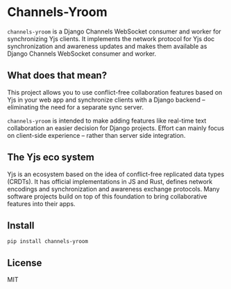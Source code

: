 # Channels-Yroom

`channels-yroom` is a Django Channels WebSocket consumer and worker for synchronizing Yjs clients. It implements the network protocol for Yjs doc synchronization and awareness updates and makes them available as Django Channels WebSocket consumer and worker.

## What does that mean?

This project allows you to use conflict-free collaboration features based on Yjs in your web app and synchronize clients with a Django backend – eliminating the need for a separate sync server.

`channels-yroom` is intended to make adding features like real-time text collaboration an easier decision for Django projects. Effort can mainly focus on client-side experience – rather than server side integration.

## The Yjs eco system

Yjs is an ecosystem based on the idea of conflict-free replicated data types (CRDTs). It has official implementations in JS and Rust, defines network encodings and synchronization and awareness exchange protocols. Many software projects build on top of this foundation to bring collaborative features into their apps.


## Install

    pip install channels-yroom


## License

MIT
